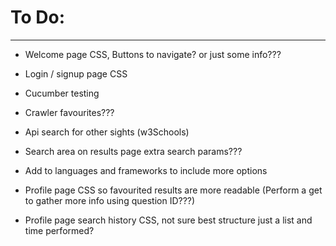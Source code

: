 # To Do:

-----------------------------------------------------------

* Welcome page CSS, Buttons to navigate? or just some info???

* Login / signup page CSS

* Cucumber testing

* Crawler favourites???

* Api search for other sights (w3Schools)

* Search area on results page extra search params???

* Add to languages and frameworks to include more options

* Profile page CSS so favourited results are more readable (Perform a get to gather more info using question ID???)

* Profile page search history CSS, not sure best structure just a list and time performed?
